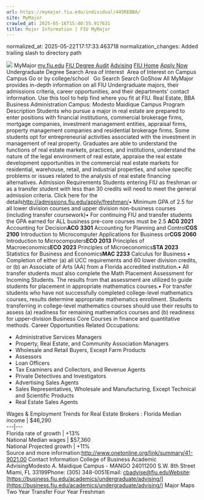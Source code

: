 ```yaml
---
url: https://mymajor.fiu.edu/individual/445REBBA/
site: MyMajor
crawled_at: 2025-05-16T15:40:55.917631
title: Major Information | FIU MyMajor
---
```

normalized_at: 2025-05-22T17:17:33.463718
normalization_changes: Added trailing slash to directory path

![](https://mymajor.fiu.edu/assets/logo-T4VPR2BI.png)
MyMajor
[my.fiu.edu](https://my.fiu.edu/)
[FIU Degree Audit](https://dasa.fiu.edu/all-departments/advising/panther-success-hub/panther-degree-audit/)
[Advising](https://advising.fiu.edu)
[FIU Home](https://www.fiu.edu/)
[Apply Now](https://admissions.fiu.edu/)
Undergraduate Degree Search
Area of Interest
​
Area of Interest
on
Campus
​
Campus
Go
or by college/school
​
​
Go
Search
Search
GoShow All
MyMajor provides in-depth information on all FIU Undergraduate majors, their admissions criteria, career opportunities, and their departments' contact information. Use this tool to help find where you fit at FIU.
Real Estate,
BBA
Business Administration
Campus:
Modesto Maidique Campus
Program Description
Students who pursue a major in real estate are prepared to enter positions with financial institutions, commercial brokerage firms, mortgage companies, investment management entities, appraisal firms, property management companies and residential brokerage firms. Some students opt for entrepreneurial activities associated with the investment in management of real property. Graduates are able to understand the functions of real estate markets, practices, and institutions, understand the nature of the legal environment of real estate, appraise the real estate development opportunities in the commercial real estate markets for residential, warehouse, retail, and industrial properties, and solve specific problems or issues related to the analysis of real estate financing alternatives.
Admission Requirements
Students entering FIU as freshman or as a transfer student with less than 30 credits will need to meet the general admission criteria. Click here for the details<http://admissions.fiu.edu/apply/freshman/>• Minimum GPA of 2.5 for all lower division courses and upper division non-business courses (including transfer coursework)• For continuing FIU and transfer students the GPA earned for ALL business pre-core courses must be 2.5
**ACG 2021** Accounting for Decision**ACG 3301** Accounting for Planning and Control**CGS 2100** Introduction to Microcomputer Applications for Business or**CGS 2060** Introduction to Microcomputers**ECO 2013** Principles of Macroeconomics**ECO 2023** Principles of Microeconomics**STA 2023** Statistics for Business and Economics**MAC 2233** Calculus for Business
• Completion of either (a) all UCC requirements and 60 lower division credits, or (b) an Associate of Arts (AA) from a Florida accredited institution.• All transfer students must also complete the Math Placement Assessment for Incoming Students. The results from that assessment are utilized to guide students for placement in appropriate mathematics courses.• For transfer students who have not successfully completed college-level mathematics courses, results determine appropriate mathematics enrollment. Students transferring in college-level mathematics courses should use their results to assess (a) readiness for remaining mathematics courses and (b) readiness for upper-division Business Core Courses in finance and quantitative methods.
Career Opportunities
Related Occupations:
  * Administrative Services Managers
  * Property, Real Estate, and Community Association Managers
  * Wholesale and Retail Buyers, Except Farm Products
  * Assessors
  * Loan Officers
  * Tax Examiners and Collectors, and Revenue Agents
  * Private Detectives and Investigators
  * Advertising Sales Agents
  * Sales Representatives, Wholesale and Manufacturing, Except Technical and Scientific Products
  * Real Estate Sales Agents


Wages & Employment Trends for Real Estate Brokers :
Florida Median income | $46,290  
---|---  
Florida rate of growth | +13%  
National Median wages | $57,360  
National Projected growth | +11%  
Source and more information:<http://www.onetonline.org/link/summary/41-9021.00>
Contact Information
College of Business Academic AdvisingModesto A. Maidique Campus - MANGO 24011200 S.W. 8th Street Miami, FL 33199Phone: (305) 348-0051Email: cbadvise@fiu.eduWebsite: [https://business.fiu.edu/academics/undergraduate/advising/](https://business.fiu.edu/academics/undergraduate/advising/)
Major Maps
Two Year Transfer
Four Year Freshman

